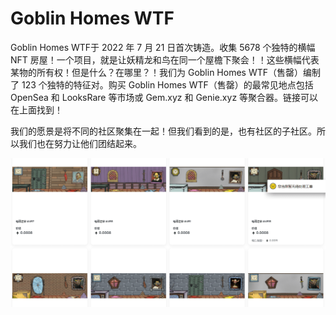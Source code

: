 # Goblin Homes WTF

Goblin Homes WTF于 2022 年 7 月 21 日首次铸造。收集 5678 个独特的横幅 NFT 房屋！一个项目，就是让妖精龙和鸟在同一个屋檐下聚会！！这些横幅代表某物的所有权！但是什么？在哪里？！我们为 Goblin Homes WTF（售罄）编制了 123 个独特的特征对。购买 Goblin Homes WTF（售罄）的最常见地点包括 OpenSea 和 LooksRare 等市场或 Gem.xyz 和 Genie.xyz 等聚合器。链接可以在上面找到！

我们的愿景是将不同的社区聚集在一起！但我们看到的是，也有社区的子社区。所以我们也在努力让他们团结起来。

![NFT](20220830173453.png)
